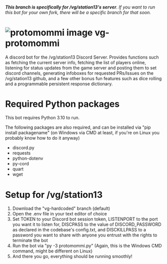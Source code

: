 ###### **This branch is specifically for /vg/station13's server**. If you want to run this bot for your own fork, there will be a specific branch for that *soon*.

# ![protomommi image](https://github.com/ValkyrieSkies/vg-protomommi/blob/vg-hardcoded/profileimage.png?raw=true) vg-protomommi
A discord bot for the /vg/station13 Discord Server. Provides functions such as fetching the current server info, fetching the list of players online, listening for status updates from the game server and posting them to set discord channels, generating infoboxes for requested PRs/Issues on the /vg/station13 github, and a few other bonus fun features such as dice rolling and a programmable persistent response dictionary.

# Required Python packages
This bot requires Python 3.10 to run.

The following packages are also required, and can be installed via "pip install packagename" (on Windows via CMD at least, if you're on Linux you probably know how to do it anyway)

- discord.py
- requests
- python-dotenv
- py-cord
- quart
- wget

# Setup for /vg/station13

1) Download the "vg-hardcoded" branch (default)
2) Open the .env file in your text editor of choice
3) Set TOKEN to your Discord bot session token, LISTENPORT to the port you want it to listen for, DISCPASS to the value of DISCORD_PASSWORD as declared in the codebase's config.txt, and DISCKILLPASS to a password you want to share with anyone you entrust with the rights to terminate the bot
4) Run the bot via "py -3 protomommi.py" (Again, this is the Windows CMD command, might be different on Linux)
5) And there you go, everything should be running smoothly!
